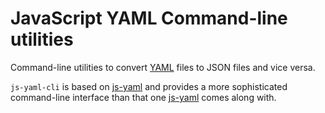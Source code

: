 JavaScript YAML Command-line utilities
======================================

Command-line utilities to convert [YAML](http://yaml.org/) files to JSON files and vice versa.

`js-yaml-cli` is based on [js-yaml](http://github.com/nodeca/js-yaml)
and provides a more sophisticated command-line interface 
than that one [js-yaml](http://github.com/nodeca/js-yaml) comes along with.
